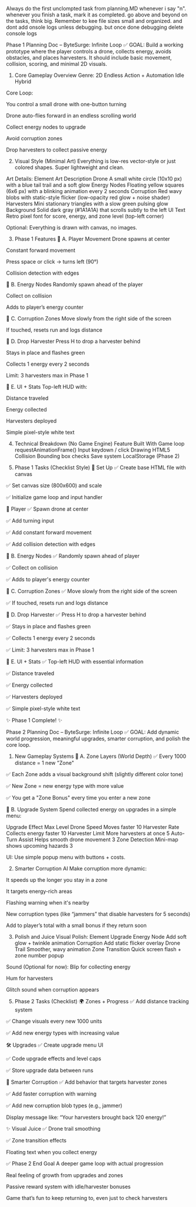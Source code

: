 Always do the first unclompted task from planning.MD whenever i say "n". whenever you finish a task, mark it as completed. go above and beyond on the tasks, think big. Remember to kee file sizes small and organized. and dont add onsole logs unless debugging. but once done debugging delete console logs



Phase 1 Planning Doc – ByteSurge: Infinite Loop
✅ GOAL:
Build a working prototype where the player controls a drone, collects energy, avoids obstacles, and places harvesters. It should include basic movement, collision, scoring, and minimal 2D visuals.

1. Core Gameplay Overview
Genre:
2D Endless Action + Automation Idle Hybrid

Core Loop:

You control a small drone with one-button turning

Drone auto-flies forward in an endless scrolling world

Collect energy nodes to upgrade

Avoid corruption zones

Drop harvesters to collect passive energy

2. Visual Style (Minimal Art)
Everything is low-res vector-style or just colored shapes. Super lightweight and clean.

Art Details:
Element	Art Description
Drone	A small white circle (10x10 px) with a blue tail trail and a soft glow
Energy Nodes	Floating yellow squares (6x6 px) with a blinking animation every 2 seconds
Corruption	Red wavy blobs with static-style flicker (low-opacity red glow + noise shader)
Harvesters	Mini stationary triangles with a slow green pulsing glow
Background	Solid dark gray (#1A1A1A) that scrolls subtly to the left
UI Text	Retro pixel font for score, energy, and zone level (top-left corner)

Optional: Everything is drawn with canvas, no images.

3. Phase 1 Features
🔹 A. Player Movement
Drone spawns at center

Constant forward movement

Press space or click → turns left (90°)

Collision detection with edges

🔹 B. Energy Nodes
Randomly spawn ahead of the player

Collect on collision

Adds to player’s energy counter

🔹 C. Corruption Zones
Move slowly from the right side of the screen

If touched, resets run and logs distance

🔹 D. Drop Harvester
Press H to drop a harvester behind

Stays in place and flashes green

Collects 1 energy every 2 seconds

Limit: 3 harvesters max in Phase 1

🔹 E. UI + Stats
Top-left HUD with:

Distance traveled

Energy collected

Harvesters deployed

Simple pixel-style white text

4. Technical Breakdown (No Game Engine)
Feature	Built With
Game loop	requestAnimationFrame()
Input	keydown / click
Drawing	HTML5 <canvas>
Collision	Bounding box checks
Save system	LocalStorage (Phase 2)

5. Phase 1 Tasks (Checklist Style)
🧱 Set Up
✅ Create base HTML file with canvas

✅ Set canvas size (800x600) and scale

✅ Initialize game loop and input handler

🚀 Player
✅ Spawn drone at center

✅ Add turning input

✅ Add constant forward movement

✅ Add collision detection with edges

🔹 B. Energy Nodes
✅ Randomly spawn ahead of player

✅ Collect on collision

✅ Adds to player's energy counter

🔹 C. Corruption Zones
✅ Move slowly from the right side of the screen

✅ If touched, resets run and logs distance

🔹 D. Drop Harvester
✅ Press H to drop a harvester behind

✅ Stays in place and flashes green

✅ Collects 1 energy every 2 seconds

✅ Limit: 3 harvesters max in Phase 1

🔹 E. UI + Stats
✅ Top-left HUD with essential information

✅ Distance traveled

✅ Energy collected

✅ Harvesters deployed

✅ Simple pixel-style white text

✨ Phase 1 Complete! ✨

Phase 2 Planning Doc – ByteSurge: Infinite Loop
✅ GOAL:
Add dynamic world progression, meaningful upgrades, smarter corruption, and polish the core loop.

1. New Gameplay Systems
🔹 A. Zone Layers (World Depth)
✅ Every 1000 distance = 1 new "Zone"

✅ Each Zone adds a visual background shift (slightly different color tone)

✅ New Zone = new energy type with more value

✅ You get a "Zone Bonus" every time you enter a new zone

🔹 B. Upgrade System
Spend collected energy on upgrades in a simple menu:

Upgrade	Effect	Max Level
Drone Speed	Moves faster	10
Harvester Rate	Collects energy faster	10
Harvester Limit	More harvesters at once	5
Auto-Turn Assist	Helps smooth drone movement	3
Zone Detection	Mini-map shows upcoming hazards	3

UI: Use simple popup menu with buttons + costs.

2. Smarter Corruption AI
Make corruption more dynamic:

It speeds up the longer you stay in a zone

It targets energy-rich areas

Flashing warning when it's nearby

New corruption types (like “jammers” that disable harvesters for 5 seconds)








Add to player’s total with a small bonus if they return soon



3. Polish and Juice
Visual Polish:
Element	Upgrade
Energy Node	Add soft glow + twinkle animation
Corruption	Add static flicker overlay
Drone Trail	Smoother, wavy animation
Zone Transition	Quick screen flash + zone number popup

Sound (Optional for now):
Blip for collecting energy

Hum for harvesters

Glitch sound when corruption appears

5. Phase 2 Tasks (Checklist)
🌍 Zones + Progress
✅ Add distance tracking system

✅ Change visuals every new 1000 units

✅ Add new energy types with increasing value

🛠️ Upgrades
✅ Create upgrade menu UI

✅ Code upgrade effects and level caps

✅ Store upgrade data between runs

👾 Smarter Corruption
✅ Add behavior that targets harvester zones

✅ Add faster corruption with warning

✅ Add new corruption blob types (e.g., jammer)






 Display message like: “Your harvesters brought back 120 energy!”

✨ Visual Juice
 ✅ Drone trail smoothing

 ✅ Zone transition effects

 Floating text when you collect energy

✅ Phase 2 End Goal
A deeper game loop with actual progression

Real feeling of growth from upgrades and zones

Passive reward system with idle/harvester bonuses

Game that’s fun to keep returning to, even just to check harvesters